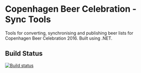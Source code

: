 # Copenhagen Beer Celebration - Sync Tools

Tools for converting, synchronising and publishing beer lists for Copenhagen Beer Celebration 2016. Built using .NET.

## Build Status

[![Build status](https://ci.appveyor.com/api/projects/status/2sxxlkuht0ypr3co/branch/master?svg=true)](https://ci.appveyor.com/project/JoeBrock73129/cbc-sync/branch/master)
